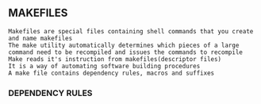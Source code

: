 ## MAKEFILES
	Makefiles are special files containing shell commands that you create and name makefiles
	The make utility automatically determines which pieces of a large command need to be recompiled and issues the commands to recompile
	Make reads it's instruction from makefiles(descriptor files)
	It is a way of automating software building procedures
	A make file contains dependency rules, macros and suffixes

### DEPENDENCY RULES
